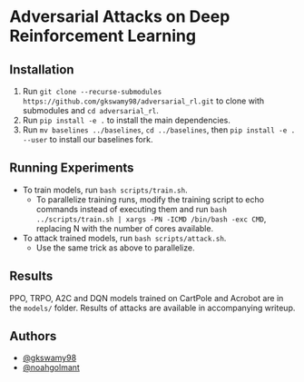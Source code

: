 # Adversarial Attacks on Deep Reinforcement Learning

## Installation
1) Run `git clone --recurse-submodules https://github.com/gkswamy98/adversarial_rl.git` to clone with submodules and `cd adversarial_rl`.
2) Run `pip install -e .` to install the main dependencies.
3) Run `mv baselines ../baselines`, `cd ../baselines`, then `pip install -e . --user` to install our baselines fork.

## Running Experiments
* To train models, run `bash scripts/train.sh`. 
  * To parallelize training runs, modify the training script to echo commands instead of executing them and run `bash ../scripts/train.sh | xargs -PN -ICMD /bin/bash -exc CMD`, replacing N with the number of cores available.
* To attack trained models, run `bash scripts/attack.sh`.
  * Use the same trick as above to parallelize.

## Results
PPO, TRPO, A2C and DQN models trained on CartPole and Acrobot are in the `models/` folder. Results of attacks are available in accompanying writeup.

## Authors
* [@gkswamy98](https://github.com/gkswamy98)
* [@noahgolmant](https://github.com/noahgolmant)
